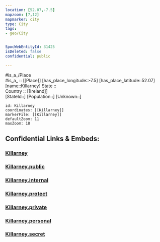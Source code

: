 ```yaml
---
location: [52.07,-7.5] 
mapzoom: [7,12] 
mapmarker: city 
type: City
tags:
- geo/City


SpocWebEntityId: 31425
isDeleted: false
confidential: public

---
```

#is_a_/Place  
#is_a_ :: [[Place]] 
[has_place_longitude::-7.5] 
[has_place_latitude::52.07] 
[name::Killarney] 
State ::  
Country :: [[Ireland]]  
[StateId::] 
[Population::] 
[Unknown::] 


```leaflet
id: Killarney
coordinates: [[Killarney]] 
markerFile: [[Killarney]] 
defaultZoom: 11 
maxZoom: 18
```


## Confidential Links & Embeds: 

### [Killarney](/_Standards/Earth/Continent/Europe/Europe~North/Ireland/City/Killarney.md) 

### [Killarney.public](/_public/Earth/Continent/Europe/Europe~North/Ireland/City/Killarney.public.md) 

### [Killarney.internal](/_internal/Earth/Continent/Europe/Europe~North/Ireland/City/Killarney.internal.md) 

### [Killarney.protect](/_protect/Earth/Continent/Europe/Europe~North/Ireland/City/Killarney.protect.md) 

### [Killarney.private](/_private/Earth/Continent/Europe/Europe~North/Ireland/City/Killarney.private.md) 

### [Killarney.personal](/_personal/Earth/Continent/Europe/Europe~North/Ireland/City/Killarney.personal.md) 

### [Killarney.secret](/_secret/Earth/Continent/Europe/Europe~North/Ireland/City/Killarney.secret.md)

